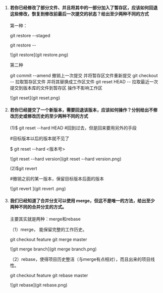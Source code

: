 1. #### 若你已经修改了部分文件、并且将其中的一部分加入了暂存区，应该如何回退这些修改，恢复到修改前最后一次提交的状态？给出至少两种不同的方式

   第一种：

   git restore --staged <filename>

   git restore -- <filename>

   ![git restore](git restore.png)

   第二种

   git commit   --amend        撤销上一次提交  并将暂存区文件重新提交
   git checkout -- <file>     拉取暂存区文件 并将其替换成工作区文件
   git reset HEAD  -- <file>  拉取最近一次提交到版本库的文件到暂存区  操作不影响工作区

   ![git reset](git reset.png)

2. #### 若你已经提交了一个新版本，需要回退该版本，应该如何操作？分别给出不修改历史或修改历史的至少两种不同的方式

   (1)$ git reset --hard HEAD
   #回到过去，但是回来要用另外的手段

   #目标版本以后的版本就不见了

   $ git reset --hard <版本号>

   ![git reset --hard version](git reset --hard version.png)

   (2)$git revert 

   #撤销之前的某一版本，保留目标版本后面的版本

   ![git revert ](git revert .png)

3. #### 我们已经知道了合并分支可以使用 merge，但这不是唯一的方法，给出至少两种不同的合并分支的方式。

   主要其实就是两种：merge和rebase

   （1）merge， 能保留完整的工作历史。

   git checkout feature
   git merge master

   ![git merge branch](git merge branch.png)

   （2）rebase，使得项目历史整洁（与merge有点相对），而且出来的项目线性。
   
   git checkout feature
   git rebase master
   
   ![git rebase](git rebase.png)

